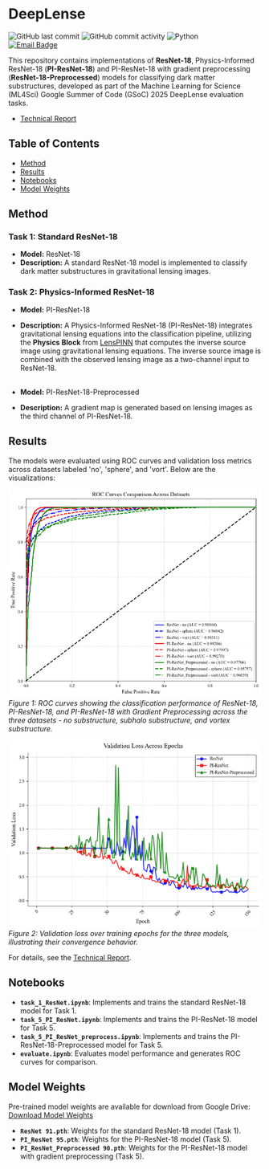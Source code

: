 # DeepLense

![GitHub last commit](https://img.shields.io/github/last-commit/bsyh/DeepLense)  ![GitHub commit activity](https://img.shields.io/github/commit-activity/t/bsyh/DeepLense)  ![Python](https://img.shields.io/badge/Python-3.8%2B-blue)\
[![Email Badge](https://img.shields.io/badge/Email-Contact_Me-green?style=flat-square&logo=gmail&logoColor=FFFFFF&labelColor=3A3B3C&color=0078D4)](mailto:hu.shouyue@outlook.com)  

This repository contains implementations of **ResNet-18**, Physics-Informed ResNet-18 (**PI-ResNet-18**) and PI-ResNet-18 with gradient preprocessing (**ResNet-18-Preprocessed**) models for classifying dark matter substructures, developed as part of the Machine Learning for Science (ML4Sci) Google Summer of Code (GSoC) 2025 DeepLense evaluation tasks.

- [Technical Report](doc/report.pdf)  

## Table of Contents
- [Method](#method)
- [Results](#results)
- [Notebooks](#notebooks)
- [Model Weights](#model-weights)

## Method
 
### Task 1: Standard ResNet-18
- **Model:** ResNet-18  
- **Description:** A standard ResNet-18 model is implemented to classify dark matter substructures in gravitational lensing images. 

### Task 2: Physics-Informed ResNet-18
- **Model:** PI-ResNet-18  
- **Description:** A Physics-Informed ResNet-18 (PI-ResNet-18) integrates gravitational lensing equations into the classification pipeline, utilizing the **Physics Block** from [LensPINN](https://github.com/ML4SCI/DeepLense/blob/main/DeepLense_Physics_Informed_Neural_Network_for_Dark_Matter_Morphology_Ashutosh_Ojha/Notebooks/lenspinn.ipynb) that computes the inverse source image using gravitational lensing equations. The inverse source image is combined with the observed lensing image as a two-channel input to ResNet-18. <br><br> 

- **Model:** PI-ResNet-18-Preprocessed
- **Description:** A gradient map is generated based on lensing images as the third channel of PI-ResNet-18.


## Results
The models were evaluated using ROC curves and validation loss metrics across datasets labeled 'no', 'sphere', and 'vort'. Below are the visualizations:

![ROC Curves](doc/ROC.png)  
*Figure 1: ROC curves showing the classification performance of ResNet-18, PI-ResNet-18, and PI-ResNet-18 with Gradient Preprocessing across the three datasets - no substructure, subhalo substructure, and vortex substructure.*

![Validation Loss](doc/val_loss_epoch.png)  
*Figure 2: Validation loss over training epochs for the three models, illustrating their convergence behavior.*

For details, see the [Technical Report](doc/report.pdf).

## Notebooks
- **`task_1_ResNet.ipynb`**: Implements and trains the standard ResNet-18 model for Task 1.  
- **`task_5_PI_ResNet.ipynb`**: Implements and trains the PI-ResNet-18 model for Task 5.  
- **`task_5_PI_ResNet_preprocess.ipynb`**: Implements and trains the PI-ResNet-18-Preprocessed model for Task 5.  
- **`evaluate.ipynb`**: Evaluates model performance and generates ROC curves for comparison.

## Model Weights
Pre-trained model weights are available for download from Google Drive:  
[Download Model Weights](https://drive.google.com/file/d/1D8sW_VU_S3X1Rk6sWX3rBKcFelpYo-uP/view?usp=sharing)  

- **`ResNet 91.pth`**: Weights for the standard ResNet-18 model (Task 1).  
- **`PI_ResNet 95.pth`**: Weights for the PI-ResNet-18 model (Task 5).  
- **`PI_ResNet_Preprocessed 90.pth`**: Weights for the PI-ResNet-18 model with gradient preprocessing (Task 5).
